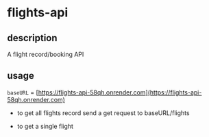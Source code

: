 # flights-api

## description

A flight record/booking API

## usage

`baseURL` = [https://flights-api-58qh.onrender.com](https://flights-api-58qh.onrender.com)

- to get all flights record
send a get request to baseURL/flights

- to get a single flight
  

